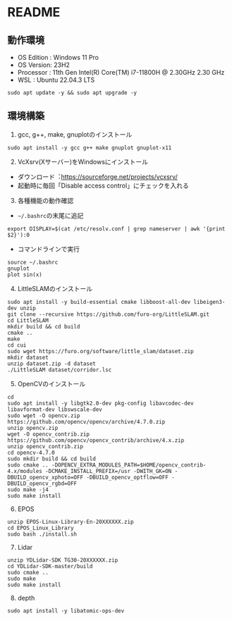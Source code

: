 # README

## 動作環境

- OS Edition : Windows 11 Pro
- OS Version: 23H2
- Processor : 11th Gen Intel(R) Core(TM) i7-11800H @ 2.30GHz 2.30 GHz
- WSL : Ubuntu 22.04.3 LTS

```
sudo apt update -y && sudo apt upgrade -y
```

## 環境構築

1. gcc, g++, make, gnuplotのインストール

```
sudo apt install -y gcc g++ make gnuplot gnuplot-x11
```

2. VcXsrv(Xサーバー)をWindowsにインストール

- ダウンロード︓https://sourceforge.net/projects/vcxsrv/
- 起動時に毎回「Disable access control」にチェックを⼊れる

3. 各種機能の動作確認

- ```~/.bashrc```の末尾に追記

```
export DISPLAY=$(cat /etc/resolv.conf | grep nameserver | awk '{print $2}'):0
```

- コマンドラインで実行

```
source ~/.bashrc
gnuplot
plot sin(x)
```

4. LittleSLAMのインストール

```
sudo apt install -y build-essential cmake libboost-all-dev libeigen3-dev unzip
git clone --recursive https://github.com/furo-org/LittleSLAM.git
cd LittleSLAM
mkdir build && cd build
cmake ..
make
cd cui
sudo wget https://furo.org/software/little_slam/dataset.zip
mkdir dataset
unzip dataset.zip -d dataset
./LittleSLAM dataset/corridor.lsc
```

5. OpenCVのインストール

```
cd
sudo apt install -y libgtk2.0-dev pkg-config libavcodec-dev libavformat-dev libswscale-dev
sudo wget -O opencv.zip https://github.com/opencv/opencv/archive/4.7.0.zip
unzip opencv.zip
wget -O opencv_contrib.zip https://github.com/opencv/opencv_contrib/archive/4.x.zip
unzip opencv_contrib.zip
cd opencv-4.7.0
sudo mkdir build && cd build
sudo cmake .. -DOPENCV_EXTRA_MODULES_PATH=$HOME/opencv_contrib-4.x/modules -DCMAKE_INSTALL_PREFIX=/usr -DWITH_GK=ON -DBUILD_opencv_xphoto=OFF -DBUILD_opencv_optflow=OFF -DBUILD_opencv_rgbd=OFF
sudo make -j4
sudo make install
```

6. EPOS

```
unzip EPOS-Linux-Library-En-20XXXXXX.zip
cd EPOS_Linux_Library
sudo bash ./install.sh
```

7. Lidar

```
unzip YDLidar-SDK TG30-20XXXXXX.zip
cd YDLidar-SDK-master/build
sudo cmake ..
sudo make
sudo make install
```

8. depth

```
sudo apt install -y libatomic-ops-dev
```
